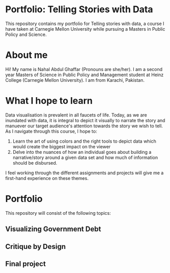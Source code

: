 # Portfolio: Telling Stories with Data
This repository contains my portfolio for Telling stories with data, a course I have taken at Carnegie Mellon University while pursuing a Masters in Public Policy and Science. 

# About me
Hi! My name is Nahal Abdul Ghaffar (Pronouns are she/her). I am a second year Masters of Science in Public Policy and Management student at Heinz College (Carnegie Mellon University). I am from Karachi, Pakistan. 

# What I hope to learn
Data visualisation is prevalent in all faucets of life. Today, as we are inundated with data, it is integral to depict it visually to narrate the story and manuever our target audience's attention towards the story we wish to tell. As I navigate through this course, I hope to: 

1. Learn the art of using colors and the right tools to depict data which would create the biggest impact on the viewer
2. Delve into the nuances of how an individual goes about building a narrative/story around a given data set and how much of information should be disbursed.

I feel working through the different assignments and projects will give me a first-hand experience on these themes. 

# Portfolio
This repository will consist of the following topics: 
## Visualizing Government Debt

## Critique by Design

## Final project
